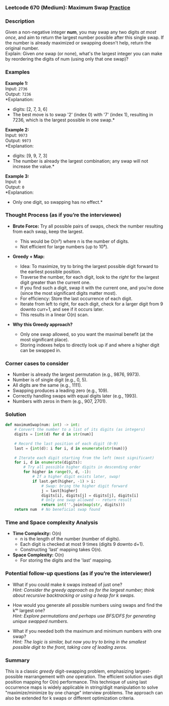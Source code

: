 ### Leetcode 670 (Medium): Maximum Swap [Practice](https://leetcode.com/problems/maximum-swap)

### Description  
Given a non-negative integer **num**, you may swap any two digits *at most once*, and aim to return the largest number possible after this single swap. If the number is already maximized or swapping doesn't help, return the original number.  
Explain: Given *one* swap (or none), what's the largest integer you can make by reordering the digits of num (using only that one swap)?

### Examples  

**Example 1:**  
Input: `2736`  
Output: `7236`  
*Explanation:  
- digits: [2, 7, 3, 6]  
- The best move is to swap '2' (index 0) with '7' (index 1), resulting in 7236, which is the largest possible in one swap.*

**Example 2:**  
Input: `9973`  
Output: `9973`  
*Explanation:  
- digits: [9, 9, 7, 3]  
- The number is already the largest combination; any swap will not increase the value.*

**Example 3:**  
Input: `0`  
Output: `0`  
*Explanation:  
- Only one digit, so swapping has no effect.*

### Thought Process (as if you’re the interviewee)  
- **Brute Force:** Try all possible pairs of swaps, check the number resulting from each swap, keep the largest.  
  - This would be O(n²) where n is the number of digits.
  - Not efficient for large numbers (up to 10⁸).

- **Greedy + Map:**  
  - Idea: To maximize, try to bring the largest possible digit forward to the earliest possible position.
  - Traverse the number, for each digit, look to the *right* for the largest digit greater than the current one.
  - If you find such a digit, swap it with the current one, and you're done (since the most significant digits matter most).
  - For efficiency: Store the last occurrence of each digit.
  - Iterate from left to right, for each digit, check for a larger digit from 9 downto curr+1, and see if it occurs later.
  - This results in a linear O(n) scan.

- **Why this Greedy approach?**
  - Only one swap allowed, so you want the maximal benefit (at the most significant place).
  - Storing indexes helps to directly look up if and where a higher digit can be swapped in.

### Corner cases to consider  
- Number is already the largest permutation (e.g., 9876, 9973).
- Number is of single digit (e.g., 0, 5).
- All digits are the same (e.g., 1111).
- Swapping produces a leading zero (e.g., 109).
- Correctly handling swaps with equal digits later (e.g., 1993).
- Numbers with zeros in them (e.g., 907, 2701).

### Solution

```python
def maximumSwap(num: int) -> int:
    # Convert the number to a list of its digits (as integers)
    digits = [int(d) for d in str(num)]
    
    # Record the last position of each digit (0-9)
    last = {int(d): i for i, d in enumerate(str(num))}
    
    # Iterate each digit starting from the left (most significant)
    for i, d in enumerate(digits):
        # Try all possible higher digits in descending order
        for higher in range(9, d, -1):
            # If a higher digit exists later, swap!
            if last.get(higher, -1) > i:
                # Swap: bring the higher digit forward
                j = last[higher]
                digits[i], digits[j] = digits[j], digits[i]
                # Only one swap allowed -- return result
                return int(''.join(map(str, digits)))
    return num  # No beneficial swap found
```

### Time and Space complexity Analysis  

- **Time Complexity:** O(n)
  - n is the length of the number (number of digits).
  - Each digit is checked at most 9 times (digits 9 downto d+1).
  - Constructing 'last' mapping takes O(n).
- **Space Complexity:** O(n)
  - For storing the digits and the 'last' mapping.

### Potential follow-up questions (as if you’re the interviewer)  

- What if you could make *k* swaps instead of just one?  
  *Hint: Consider the greedy approach as for the largest number; think about recursive backtracking or using a heap for k swaps.*

- How would you generate all possible numbers using swaps and find the kᵗʰ largest one?  
  *Hint: Explore permutations and perhaps use BFS/DFS for generating unique swapped numbers.*

- What if you needed both the maximum and minimum numbers with one swap?  
  *Hint: The logic is similar, but now you try to bring in the smallest possible digit to the front, taking care of leading zeros.*

### Summary
This is a classic *greedy* digit-swapping problem, emphasizing largest-possible rearrangement with *one* operation. The efficient solution uses digit position mapping for O(n) performance. This technique of using last occurrence maps is widely applicable in string/digit manipulation to solve "maximize/minimize by one change" interview problems. The approach can also be extended for k swaps or different optimization criteria.